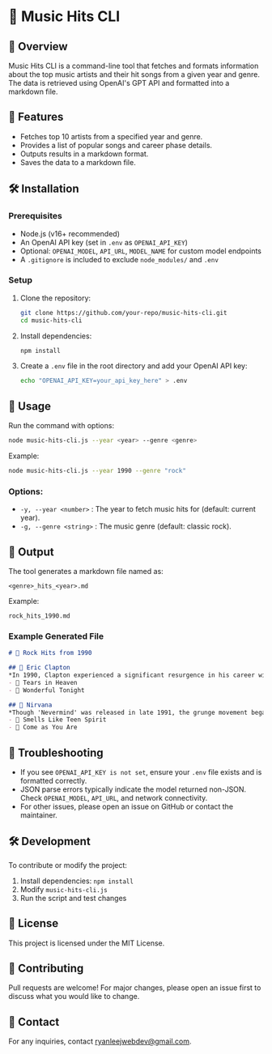 # 🎵 Music Hits CLI

## 📌 Overview
Music Hits CLI is a command-line tool that fetches and formats information about the top music artists and their hit songs from a given year and genre. The data is retrieved using OpenAI's GPT API and formatted into a markdown file.

## 🚀 Features
- Fetches top 10 artists from a specified year and genre.
- Provides a list of popular songs and career phase details.
- Outputs results in a markdown format.
- Saves the data to a markdown file.

## 🛠️ Installation
### Prerequisites
- Node.js (v16+ recommended)
- An OpenAI API key (set in `.env` as `OPENAI_API_KEY`)
- Optional: `OPENAI_MODEL`, `API_URL`, `MODEL_NAME` for custom model endpoints
- A `.gitignore` is included to exclude `node_modules/` and `.env`

### Setup
1. Clone the repository:
   ```sh
   git clone https://github.com/your-repo/music-hits-cli.git
   cd music-hits-cli
   ```
2. Install dependencies:
   ```sh
   npm install
   ```
3. Create a `.env` file in the root directory and add your OpenAI API key:
   ```sh
   echo "OPENAI_API_KEY=your_api_key_here" > .env
   ```

## 📌 Usage
Run the command with options:
```sh
node music-hits-cli.js --year <year> --genre <genre>
```
Example:
```sh
node music-hits-cli.js --year 1990 --genre "rock"
```

### Options:
- `-y, --year <number>` : The year to fetch music hits for (default: current year).
- `-g, --genre <string>` : The music genre (default: classic rock).

## 💾 Output
The tool generates a markdown file named as:
```
<genre>_hits_<year>.md
```
Example:
```
rock_hits_1990.md
```

### Example Generated File
```md
# 🎵 Rock Hits from 1990

## 🎤 Eric Clapton
*In 1990, Clapton experienced a significant resurgence in his career with…*
- 🎵 Tears in Heaven
- 🎵 Wonderful Tonight

## 🎤 Nirvana
*Though 'Nevermind' was released in late 1991, the grunge movement began…*
- 🎵 Smells Like Teen Spirit
- 🎵 Come as You Are
```

## 🐞 Troubleshooting
- If you see `OPENAI_API_KEY is not set`, ensure your `.env` file exists and is formatted correctly.
- JSON parse errors typically indicate the model returned non-JSON. Check `OPENAI_MODEL`, `API_URL`, and network connectivity.
- For other issues, please open an issue on GitHub or contact the maintainer.

## 🛠️ Development
To contribute or modify the project:
1. Install dependencies: `npm install`
2. Modify `music-hits-cli.js`
3. Run the script and test changes

## 📜 License
This project is licensed under the MIT License.

## 🤝 Contributing
Pull requests are welcome! For major changes, please open an issue first to discuss what you would like to change.

## 📧 Contact
For any inquiries, contact [ryanleejwebdev@gmail.com](mailto:ryanleejwebdev@gmail.com).
